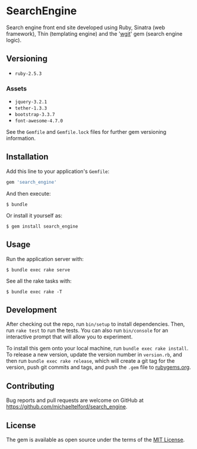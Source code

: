 # SearchEngine

Search engine front end site developed using Ruby, Sinatra (web framework), Thin (templating engine) and the '[wgit](https://github.com/michaeltelford/wgit)' gem (search engine logic).

## Versioning

- `ruby-2.5.3`

### Assets

- `jquery-3.2.1`
- `tether-1.3.3`
- `bootstrap-3.3.7`
- `font-awesome-4.7.0`

See the `Gemfile` and `Gemfile.lock` files for further gem versioning information.

## Installation

Add this line to your application's `Gemfile`:

```ruby
gem 'search_engine'
```

And then execute:

    $ bundle

Or install it yourself as:

    $ gem install search_engine

## Usage

Run the application server with:

    $ bundle exec rake serve

See all the rake tasks with:

    $ bundle exec rake -T

## Development

After checking out the repo, run `bin/setup` to install dependencies. Then, run `rake test` to run the tests. You can also run `bin/console` for an interactive prompt that will allow you to experiment.

To install this gem onto your local machine, run `bundle exec rake install`. To release a new version, update the version number in `version.rb`, and then run `bundle exec rake release`, which will create a git tag for the version, push git commits and tags, and push the `.gem` file to [rubygems.org](https://rubygems.org).

## Contributing

Bug reports and pull requests are welcome on GitHub at https://github.com/michaeltelford/search_engine.

## License

The gem is available as open source under the terms of the [MIT License](http://opensource.org/licenses/MIT).
